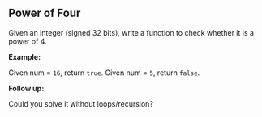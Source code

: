 ## Power of Four 

Given an integer (signed 32 bits), write a function to check whether it is a power of 4.

**Example:**

Given num = `16`, return `true`. Given num = `5`, return `false`.

**Follow up:**

Could you solve it without loops/recursion?
